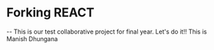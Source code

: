 # Forking REACT
-- This is our test collaborative project for final year. Let's do it!!
This is Manish Dhungana